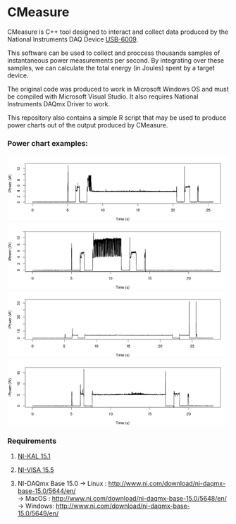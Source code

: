 # CMeasure

CMeasure is C++ tool designed to interact and collect data produced by the
National Instruments DAQ Device [USB-6009](http://www.ni.com/pt-br/support/model.usb-6009.html).

This software can be used to collect and proccess thousands samples of 
instantaneous power measurements per second. By integrating over these
samples, we can calculate the total energy (in Joules) spent by a target
device. 

The original code was produced to work in Microsoft Windows OS and must
be compiled with Microsoft Visual Studio. It also requires National Instruments
DAQmx Driver to work.

This repository also contains a simple R script that may be used to produce power charts
out of the output produced by CMeasure.

### Power chart examples:
![Sample 1](/docs/sample1.png)
<br/>
![Sample 2](/docs/sample2.png)
<br/>
![Sample 3](/docs/sample3.png)
<br/>
![Sample 4](/docs/sample4.png)


### Requirements 

1. [NI-KAL 15.1](http://download.ni.com/support/softlib/kal/15.1/NIKAL151.iso)

2. [NI-VISA 15.5](http://download.ni.com/support/softlib/visa/NI-VISA/15.5/Linux/NI-VISA-15.5.0.iso)

2. NI-DAQmx Base 15.0
      -> Linux  : http://www.ni.com/download/ni-daqmx-base-15.0/5644/en/ <br/>
      -> MacOS  : http://www.ni.com/download/ni-daqmx-base-15.0/5648/en/ <br/>
      -> Windows: http://www.ni.com/download/ni-daqmx-base-15.0/5649/en/ <br/>
